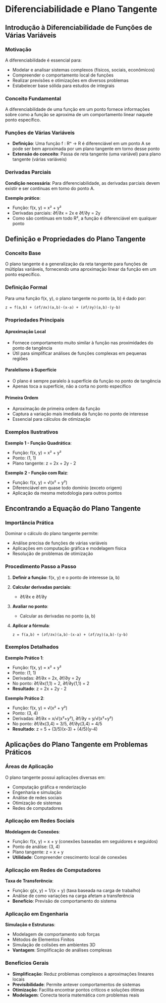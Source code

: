# Diferenciabilidade e Plano Tangente

## Introdução à Diferenciabilidade de Funções de Várias Variáveis

### Motivação
A diferenciabilidade é essencial para:
- Modelar e analisar sistemas complexos (físicos, sociais, econômicos)
- Compreender o comportamento local de funções
- Realizar previsões e otimizações em diversos problemas
- Estabelecer base sólida para estudos de integrais

### Conceito Fundamental
A diferenciabilidade de uma função em um ponto fornece informações sobre como a função se aproxima de um comportamento linear naquele ponto específico.

### Funções de Várias Variáveis
- **Definição**: Uma função f : Rⁿ → R é diferenciável em um ponto A se pode ser bem aproximada por um plano tangente em torno desse ponto
- **Extensão do conceito**: Passa de reta tangente (uma variável) para plano tangente (várias variáveis)

### Derivadas Parciais
**Condição necessária**: Para diferenciabilidade, as derivadas parciais devem existir e ser contínuas em torno do ponto A.

**Exemplo prático**:
- Função: f(x, y) = x² + y²
- Derivadas parciais: ∂f/∂x = 2x e ∂f/∂y = 2y
- Como são contínuas em todo R², a função é diferenciável em qualquer ponto

## Definição e Propriedades do Plano Tangente

### Conceito Base
O plano tangente é a generalização da reta tangente para funções de múltiplas variáveis, fornecendo uma aproximação linear da função em um ponto específico.

### Definição Formal
Para uma função f(x, y), o plano tangente no ponto (a, b) é dado por:

```
z = f(a,b) + (∂f/∂x)(a,b)·(x-a) + (∂f/∂y)(a,b)·(y-b)
```

### Propriedades Principais

#### Aproximação Local
- Fornece comportamento muito similar à função nas proximidades do ponto de tangência
- Útil para simplificar análises de funções complexas em pequenas regiões

#### Paralelismo à Superfície
- O plano é sempre paralelo à superfície da função no ponto de tangência
- Apenas toca a superfície, não a corta no ponto específico

#### Primeira Ordem
- Aproximação de primeira ordem da função
- Captura a variação mais imediata da função no ponto de interesse
- Essencial para cálculos de otimização

### Exemplos Ilustrativos

**Exemplo 1 - Função Quadrática**:
- Função: f(x, y) = x² + y²
- Ponto: (1, 1)
- Plano tangente: z = 2x + 2y - 2

**Exemplo 2 - Função com Raiz**:
- Função: f(x, y) = √(x² + y²)
- Diferenciável em quase todo domínio (exceto origem)
- Aplicação da mesma metodologia para outros pontos

## Encontrando a Equação do Plano Tangente

### Importância Prática
Dominar o cálculo do plano tangente permite:
- Análise precisa de funções de várias variáveis
- Aplicações em computação gráfica e modelagem física
- Resolução de problemas de otimização

### Procedimento Passo a Passo

1. **Definir a função**: f(x, y) e o ponto de interesse (a, b)

2. **Calcular derivadas parciais**: 
   - ∂f/∂x e ∂f/∂y

3. **Avaliar no ponto**: 
   - Calcular as derivadas no ponto (a, b)

4. **Aplicar a fórmula**:
   ```
   z = f(a,b) + (∂f/∂x)(a,b)·(x-a) + (∂f/∂y)(a,b)·(y-b)
   ```

### Exemplos Detalhados

**Exemplo Prático 1**:
- Função: f(x, y) = x² + y²
- Ponto: (1, 1)
- Derivadas: ∂f/∂x = 2x, ∂f/∂y = 2y
- No ponto: ∂f/∂x(1,1) = 2, ∂f/∂y(1,1) = 2
- **Resultado**: z = 2x + 2y - 2

**Exemplo Prático 2**:
- Função: f(x, y) = √(x² + y²)
- Ponto: (3, 4)
- Derivadas: ∂f/∂x = x/√(x²+y²), ∂f/∂y = y/√(x²+y²)
- No ponto: ∂f/∂x(3,4) = 3/5, ∂f/∂y(3,4) = 4/5
- **Resultado**: z = 5 + (3/5)(x-3) + (4/5)(y-4)

## Aplicações do Plano Tangente em Problemas Práticos

### Áreas de Aplicação
O plano tangente possui aplicações diversas em:
- Computação gráfica e renderização
- Engenharia e simulação
- Análise de redes sociais
- Otimização de sistemas
- Redes de computadores

### Aplicação em Redes Sociais

**Modelagem de Conexões**:
- Função: f(x, y) = x + y (conexões baseadas em seguidores e seguidos)
- Ponto de análise: (3, 4)
- Plano tangente: z = x + y
- **Utilidade**: Compreender crescimento local de conexões

### Aplicação em Redes de Computadores

**Taxa de Transferência**:
- Função: g(x, y) = 1/(x + y) (taxa baseada na carga de trabalho)
- Análise de como variações na carga afetam a transferência
- **Benefício**: Previsão de comportamento do sistema

### Aplicação em Engenharia

**Simulação e Estruturas**:
- Modelagem de comportamento sob forças
- Métodos de Elementos Finitos
- Simulação de colisões em ambientes 3D
- **Vantagem**: Simplificação de análises complexas

### Benefícios Gerais
- **Simplificação**: Reduz problemas complexos a aproximações lineares locais
- **Previsibilidade**: Permite antever comportamentos de sistemas
- **Otimização**: Facilita encontrar pontos críticos e soluções ótimas
- **Modelagem**: Conecta teoria matemática com problemas reais
